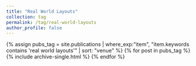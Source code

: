 ```yaml
---
title: "Real World Layouts"
collection: tag
permalink: /tag/real-world-layouts
author_profile: false
---
```

{% assign pubs_tag = site.publications | where_exp:"item", "item.keywords contains 'real world layouts'" | sort: "venue" %}
{% for post in pubs_tag %}
  {% include archive-single.html %}
{% endfor %}